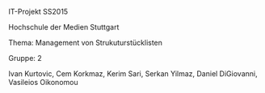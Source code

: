 IT-Projekt SS2015

Hochschule der Medien Stuttgart

Thema: Management von Strukuturstücklisten

Gruppe: 2

Ivan Kurtovic, Cem Korkmaz, Kerim Sari, Serkan Yilmaz, Daniel DiGiovanni, Vasileios Oikonomou

